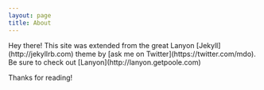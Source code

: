 ```yaml
---
layout: page
title: About
---
```


<p class="message">
  Hey there! This site was extended from the great Lanyon [Jekyll](http://jekyllrb.com) theme by [ask me on Twitter](https://twitter.com/mdo). 
  Be sure to check out [Lanyon](http://lanyon.getpoole.com)
</p>

Thanks for reading!

